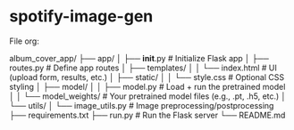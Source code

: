 # spotify-image-gen

File org:

album_cover_app/
├── app/
│   ├── __init__.py              # Initialize Flask app
│   ├── routes.py                # Define app routes
│   ├── templates/
│   │   └── index.html           # UI (upload form, results, etc.)
│   ├── static/
│   │   └── style.css            # Optional CSS styling
│   ├── model/
│   │   ├── model.py             # Load + run the pretrained model
│   │   └── model_weights/       # Your pretrained model files (e.g., .pt, .h5, etc.)
│   └── utils/
│       └── image_utils.py       # Image preprocessing/postprocessing
├── requirements.txt
├── run.py                       # Run the Flask server
└── README.md
